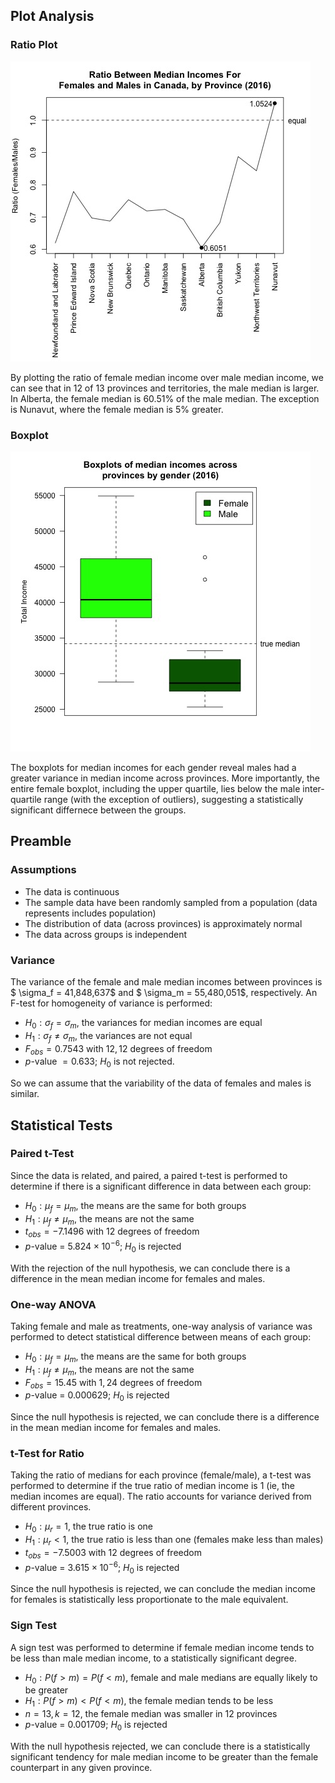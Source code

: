## Plot Analysis

### Ratio Plot
![ratio](/plots/ratio.jpg)

By plotting the ratio of female median income over male median income, we can see that in 12 of 13 provinces and territories, the male median is larger. In Alberta, the female median is $60.51$% of the male median. The exception is Nunavut, where the female median is $5$% greater.

### Boxplot
![boxplot](/plots/boxplot.jpg)

The boxplots for median incomes for each gender reveal males had a greater variance in median income across provinces. More importantly, the entire female boxplot, including the upper quartile, lies below the male inter-quartile range (with the exception of outliers), suggesting a statistically significant differnece between the groups.

## Preamble

### Assumptions

- The data is continuous
- The sample data have been randomly sampled from a population (data represents includes population)
- The distribution of data (across provinces) is approximately normal
- The data across groups is independent

### Variance

The variance of the female and male median incomes between provinces is $ \sigma_f = 41,848,637$ and $ \sigma_m = 55,480,051$, respectively. An F-test for homogeneity of variance is performed:

- $H_0: \sigma_f = \sigma_m$, the variances for median incomes are equal
- $H_1: \sigma_f \neq \sigma_m$, the variances are not equal 
- $F_{obs} = 0.7543$ with $12, 12$ degrees of freedom 
- $p$-value $= 0.633$; $H_0$ is not rejected. 

So we can assume that the variability of the data of females and males is similar.

## Statistical Tests

### Paired t-Test

Since the data is related, and paired, a paired t-test is performed to determine if there is a significant difference in data between each group:

- $H_0: \mu_f = \mu_m$, the means are the same for both groups
- $H_1: \mu_f \neq \mu_m$, the means are not the same
- $t_{obs} = -7.1496$ with $12$ degrees of freedom
- $p$-value = $5.824 \times 10^{-6}$; $H_0$ is rejected

With the rejection of the null hypothesis, we can conclude there is a difference in the mean median income for females and males.

### One-way ANOVA

Taking female and male as treatments, one-way analysis of variance was performed to detect statistical difference between means of each group:

- $H_0: \mu_f = \mu_m$, the means are the same for both groups
- $H_1: \mu_f \neq \mu_m$, the means are not the same
- $F_{obs} = 15.45$ with $1, 24$ degrees of freedom
- $p$-value = $0.000629$; $H_0$ is rejected

Since the null hypothesis is rejected, we can conclude there is a difference in the mean median income for females and males.

### t-Test for Ratio

Taking the ratio of medians for each province (female/male), a t-test was performed to determine if the true ratio of median income is 1 (ie, the median incomes are equal). The ratio accounts for variance derived from different provinces.

- $H_0: \mu_r = 1$, the true ratio is one
- $H_1: \mu_r < 1$, the true ratio is less than one (females make less than males)
- $t_{obs} = -7.5003$ with $12$ degrees of freedom
- $p$-value = $3.615 \times 10^{-6}$; $H_0$ is rejected

Since the null hypothesis is rejected, we can conclude the median income for females is statistically less proportionate to the male equivalent.

### Sign Test

A sign test was performed to determine if female median income tends to be less than male median income, to a statistically significant degree.

- $H_0: P(f > m) = P(f < m)$, female and male medians are equally likely to be greater
- $H_1: P(f > m) < P(f < m)$, the female median tends to be less
- $n = 13, k = 12$, the female median was smaller in 12 provinces
- $p$-value = $0.001709$; $H_0$ is rejected

With the null hypothesis rejected, we can conclude there is a statistically significant tendency for male median income to be greater than the female counterpart in any given province.
